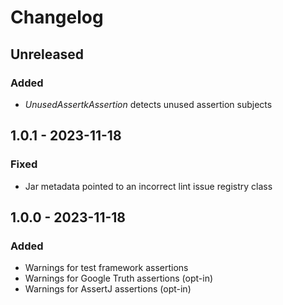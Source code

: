 # Changelog

## Unreleased
### Added
- _UnusedAssertkAssertion_ detects unused assertion subjects

## 1.0.1 - 2023-11-18
### Fixed
- Jar metadata pointed to an incorrect lint issue registry class

## 1.0.0 - 2023-11-18
### Added
- Warnings for test framework assertions
- Warnings for Google Truth assertions (opt-in)
- Warnings for AssertJ assertions (opt-in)
